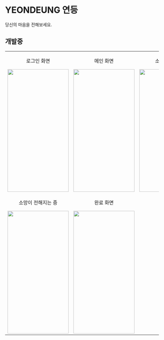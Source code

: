 # YEONDEUNG 연등
당신의 마음을 전해보세요.

## 개발중
<table>
  <tr>
    <td align="center"><p>로그인 화면</p><img src="https://github.com/user-attachments/assets/6ce4f0d9-ab98-4eab-91de-606e4d2579e5" width="200" height="400"></td>
    <td align="center"><p>메인 화면</p><img src="https://github.com/user-attachments/assets/051de447-f302-47cc-b1b4-b3c2042b93ec" width="200" height="400"></td>
    <td align="center"><p>소망 작성 화면</p><img src="https://github.com/user-attachments/assets/cc85b488-924b-448b-8bb9-8db7d44be016" width="200" height="400"></td>
  </tr>
  <tr>
    <td align="center"><p>소망이 전해지는 중</p><img src="https://github.com/user-attachments/assets/12bb88b9-a1ac-427f-8919-0192167e3b06" width="200" height="400"></td>
    <td align="center"><p>완료 화면</p><img src="https://github.com/user-attachments/assets/68ff0f71-7369-4d9a-95ff-8f76c94c8ee1" width="200" height="400"></td>
  </tr>
</table>
